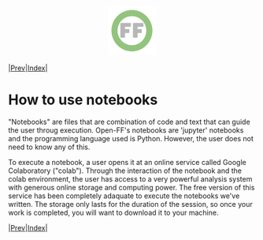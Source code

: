<center> <img src="images/header_logo.png" width="100"/></center>
<!-- this is a test of a comment 
To do:
--->

|[Prev](Notebook_overview.md)|[Index](Top.md)|

# How to use notebooks

"Notebooks" are files that are combination of code and text that can guide the user throug execution.  Open-FF's notebooks are 'jupyter' notebooks and the programming language used is Python.  However, the user does not need to know any of this.  

To execute a notebook, a user opens it at an online service called Google Colaboratory ("colab"). Through the interaction of the notebook and the colab environment, the user has access to a very powerful analysis system with generous online storage and computing power.    The free version of this service has been completely adaquate to execute the notebooks we've written.  The storage only lasts for the duration of the session, so once your work is completed, you will want to download it to your machine.

|[Prev](Notebook_overview.md)|[Index](Top.md)|
